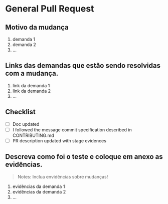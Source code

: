 # General Pull Request

## Motivo da mudança
1. demanda 1
2. demanda 2
3. ...

## Links das demandas que estão sendo resolvidas com a mudança.
1. link da demanda 1
2. link da demanda 2
3. ...

## Checklist
- [ ] Doc updated
- [ ] I followed the message commit specification described in CONTRIBUTING.md
- [ ] PR description updated with stage evidences

## Descreva como foi o teste e coloque em anexo as evidências.
> Notes: Inclua envidências sobre mudanças!

1. evidências da demanda 1
2. evidências da demanda 2
3. ...
